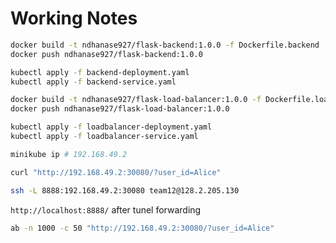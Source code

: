 # Working Notes

```bash
docker build -t ndhanase927/flask-backend:1.0.0 -f Dockerfile.backend . 
docker push ndhanase927/flask-backend:1.0.0
```

```bash
kubectl apply -f backend-deployment.yaml 
kubectl apply -f backend-service.yaml
```

```bash
docker build -t ndhanase927/flask-load-balancer:1.0.0 -f Dockerfile.loadbalancer .
docker push ndhanase927/flask-load-balancer:1.0.0
```

```bash
kubectl apply -f loadbalancer-deployment.yaml 
kubectl apply -f loadbalancer-service.yaml
```

```bash
minikube ip # 192.168.49.2
```

```bash
curl "http://192.168.49.2:30080/?user_id=Alice"
```

```bash
ssh -L 8888:192.168.49.2:30080 team12@128.2.205.130
```

`http://localhost:8888/` after tunel forwarding

```bash
ab -n 1000 -c 50 "http://192.168.49.2:30080/?user_id=Alice"
```